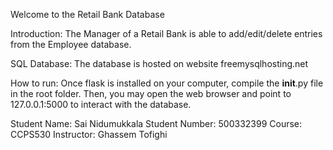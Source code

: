 Welcome to the Retail Bank Database

Introduction:
The Manager of a Retail Bank is able to add/edit/delete entries from the Employee database.

SQL Database:
The database is hosted on website freemysqlhosting.net

How to run:
Once flask is installed on your computer, compile the __init__.py file in the root folder.
Then, you may open the web browser and point to 127.0.0.1:5000 to interact with the database. 



Student Name: Sai Nidumukkala
Student Number: 500332399
Course: CCPS530
Instructor: Ghassem Tofighi
